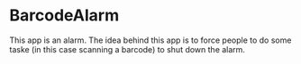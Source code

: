 # BarcodeAlarm
This app is an alarm. The idea behind this app is to force people to do some taske (in this case scanning a barcode) to shut down the alarm.
